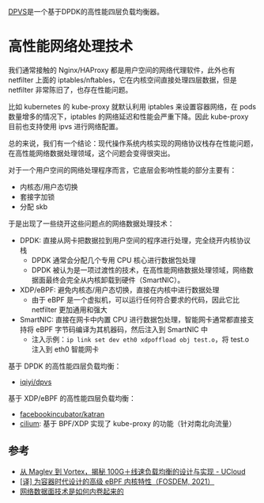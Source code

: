[DPVS](https://github.com/iqiyi/dpvs)是一个基于DPDK的高性能四层负载均衡器。

# 高性能网络处理技术

我们通常接触的 Nginx/HAProxy 都是用户空间的网络代理软件，此外也有 netfilter 上面的 iptables/nftables，它在内核空间直接处理四层数据，但是 netfilter 非常陈旧了，也存在性能问题。

比如 kubernetes 的 kube-proxy 就默认利用 iptables 来设置容器网络，在 pods 数量增多的情况下，iptables 的网络延迟和性能会严重下降。因此 kube-proxy 目前也支持使用 ipvs 进行网络配置。

总的来说，我们有一个结论：现代操作系统内核实现的网络协议栈存在性能问题，在高性能网络数据处理领域，这个问题会变得很突出。

对于一个用户空间的网络处理程序而言，它底层会影响性能的部分主要有：

- 内核态/用户态切换
- 套接字加锁
- 分配 skb

于是出现了一些绕开这些问题点的网络数据处理技术：

- DPDK: 直接从网卡把数据拉到用户空间的程序进行处理，完全绕开内核协议栈
  - DPDK 通常会分配几个专用 CPU 核心进行数据包处理
  - DPDK 被认为是一项过渡性的技术，在高性能网络数据处理领域，网络数据面最终会完全从内核卸载到硬件（SmartNIC）。
- XDP/eBPF: 避免内核态/用户态切换，直接在内核中进行数据处理
  - 由于 eBPF 是一个虚拟机，可以运行任何符合要求的代码，因此它比 netfilter 更加通用和强大
- SmartNIC: 直接在网卡中内置 CPU 进行数据包处理，智能网卡通常都直接支持将 eBPF 字节码编译为其机器码，然后注入到 SmartNIC 中
    - 注入示例：`ip link set dev eth0 xdpoffload obj test.o`，将 test.o 注入到 eth0 智能网卡


基于 DPDK 的高性能四层负载均衡：

- [iqiyi/dpvs](https://github.com/iqiyi/dpvs)

基于 XDP/eBPF 的高性能四层负载均衡：

- [facebookincubator/katran](https://github.com/facebookincubator/katran)
- [cilium](https://github.com/cilium/cilium): 基于 BPF/XDP 实现了 kube-proxy 的功能（针对南北向流量）


## 参考

- [从 Maglev 到 Vortex，揭秘 100G＋线速负载均衡的设计与实现 - UCloud](https://www.infoq.cn/article/Maglev-Vortex/)
- [[译] 为容器时代设计的高级 eBPF 内核特性（FOSDEM, 2021）](http://arthurchiao.art/blog/advanced-bpf-kernel-features-for-container-age-zh/)
- [网络数据面技术是如何内卷起来的](https://zhuanlan.zhihu.com/p/395141110)

